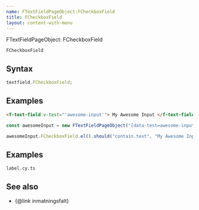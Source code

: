 ```yaml
---
name: FTextFieldPageObject:FCheckboxField
title: FCheckboxField
layout: content-with-menu
---
```


FTextFieldPageObject: FCheckboxField

`FCheckboxField`

## Syntax

```ts
textfield.FCheckboxField;
```

## Examples

```html static
<f-text-field v-test="'awesome-input'"> My Awesome Input </f-text-field>
```

```ts
const awesomeInput = new FTextFieldPageObject("[data-test=awesome-input]");

awesomeInput.FCheckboxField.el().should("contain.text", "My Awesome Input");
```

## Examples

```import
label.cy.ts
```

## See also

-   {@link inmatningsfalt}
